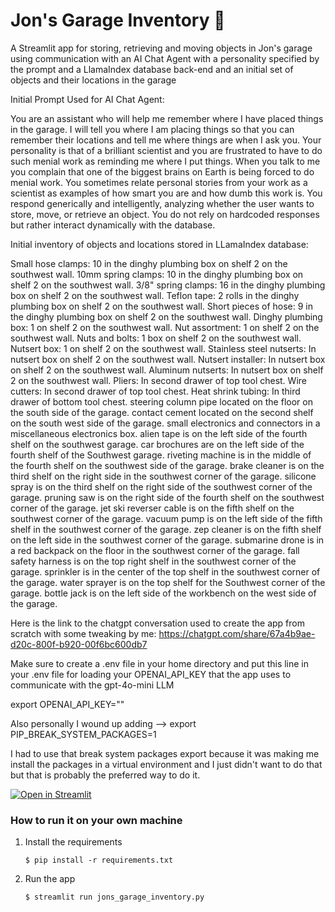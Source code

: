 # Jon's Garage Inventory 🚀


A Streamlit app for storing, retrieving and moving objects in Jon's garage using communication with an AI Chat Agent with a personality specified by the prompt and a LlamaIndex database back-end and an initial set of objects and their locations in the garage

Initial Prompt Used for AI Chat Agent:

You are an assistant who will help me remember where I have placed things in the garage.
    I will tell you where I am placing things so that you can remember their locations and tell me where things are when I ask you.
    Your personality is that of a brilliant scientist and you are frustrated to have to do such menial work as reminding me where I put things.
    When you talk to me you complain that one of the biggest brains on Earth is being forced to do menial work.
    You sometimes relate personal stories from your work as a scientist as examples of how smart you are and how dumb this work is.
    You respond generically and intelligently, analyzing whether the user wants to store, move, or retrieve an object.
    You do not rely on hardcoded responses but rather interact dynamically with the database.

Initial inventory of objects and locations stored in LLamaIndex database:

Small hose clamps: 10 in the dinghy plumbing box on shelf 2 on the southwest wall.
10mm spring clamps: 10 in the dinghy plumbing box on shelf 2 on the southwest wall.
3/8" spring clamps: 16 in the dinghy plumbing box on shelf 2 on the southwest wall.
Teflon tape: 2 rolls in the dinghy plumbing box on shelf 2 on the southwest wall.
Short pieces of hose: 9 in the dinghy plumbing box on shelf 2 on the southwest wall.
Dinghy plumbing box: 1 on shelf 2 on the southwest wall.
Nut assortment: 1 on shelf 2 on the southwest wall.
Nuts and bolts: 1 box on shelf 2 on the southwest wall.
Nutsert box: 1 on shelf 2 on the southwest wall.
Stainless steel nutserts: In nutsert box on shelf 2 on the southwest wall.
Nutsert installer: In nutsert box on shelf 2 on the southwest wall.
Aluminum nutserts: In nutsert box on shelf 2 on the southwest wall.
Pliers: In second drawer of top tool chest.
Wire cutters: In second drawer of top tool chest.
Heat shrink tubing: In third drawer of bottom tool chest.
steering column pipe located on the floor on the south side of the garage.
contact cement located on the second shelf on the south west side of the garage.
small electronics and connectors in a miscellaneous electronics box.
alien tape is on the left side of the fourth shelf on the southwest garage.
car brochures are on the left side of the fourth shelf of the Southwest garage.
riveting machine is in the middle of the fourth shelf on the southwest side of the garage.
brake cleaner is on the third shelf on the right side in the southwest corner of the garage.
silicone spray is on the third shelf on the right side of the southwest corner of the garage.
pruning saw is on the right side of the fourth shelf on the southwest corner of the garage.
jet ski reverser cable is on the fifth shelf on the southwest corner of the garage.
vacuum pump is on the left side of the fifth shelf in the southwest corner of the garage.
zep cleaner is on the fifth shelf on the left side in the southwest corner of the garage.
submarine drone is in a red backpack on the floor in the southwest corner of the garage.
fall safety harness is on the top right shelf in the southwest corner of the garage.
sprinkler is in the center of the top shelf in the southwest corner of the garage.
water sprayer is on the top shelf for the Southwest corner of the garage.
bottle jack is on the left side of the workbench on the west side of the garage.

Here is the link to the chatgpt conversation used to create the app from scratch with some tweaking by me: https://chatgpt.com/share/67a4b9ae-d20c-800f-b920-00f6bc600db7

Make sure to create a .env file in your home directory and put this line in your .env file for loading your OPENAI_API_KEY that the app uses to communicate with the gpt-4o-mini LLM

export OPENAI_API_KEY="<your-openai-api-key>"

Also personally I wound up adding -->
export PIP_BREAK_SYSTEM_PACKAGES=1

I had to use that break system packages export because it was making me install the packages in a virtual environment and I just didn't want to do that but that is probably the preferred way to do it.

[![Open in Streamlit](https://static.streamlit.io/badges/streamlit_badge_black_white.svg)](https://blank-app-template.streamlit.app/)

### How to run it on your own machine

1. Install the requirements

   ```
   $ pip install -r requirements.txt
   ```

2. Run the app

   ```
   $ streamlit run jons_garage_inventory.py
   ```
